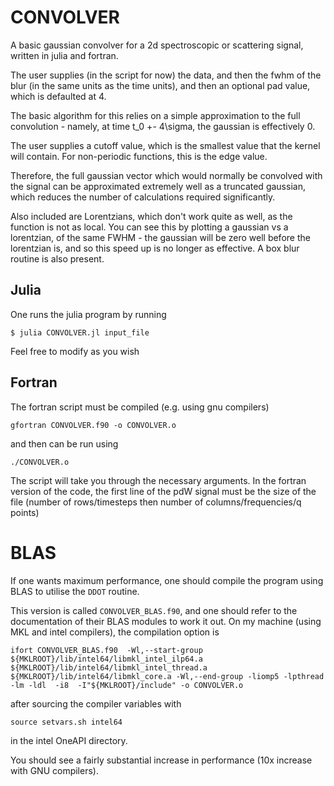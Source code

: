 # CONVOLVER

A basic gaussian convolver for a 2d spectroscopic or scattering signal, written in julia and fortran.

The user supplies (in the script for now) the data, and then the fwhm of the blur (in the same units as the time units), and then an optional pad value, which is defaulted at 4.

The basic algorithm for this relies on a simple approximation to the full convolution - namely, at time t_0 +- 4\sigma, the gaussian is effectively 0.

The user supplies a cutoff value, which is the smallest value that the kernel will contain. For non-periodic functions, this is the edge value.

Therefore, the full gaussian vector which would normally be convolved with the signal can be approximated extremely well as a truncated gaussian, which reduces the number of calculations required significantly.

Also included are Lorentzians, which don't work quite as well, as the function is not as local. You can see this by plotting a gaussian vs a lorentzian, of the same FWHM - the gaussian will be zero well before the lorentzian is, and so this speed up is no longer as effective. A box blur routine is also present.

## Julia

One runs the julia program by running 
```
$ julia CONVOLVER.jl input_file
```

Feel free to modify as you wish

## Fortran

The fortran script must be compiled (e.g. using gnu compilers)
```
gfortran CONVOLVER.f90 -o CONVOLVER.o
```
and then can be run using
```
./CONVOLVER.o
```
The script will take you through the necessary arguments. In the fortran version of the code, the first line of the pdW signal must be the size of the file (number of rows/timesteps then number of columns/frequencies/q points)

# BLAS
 
If one wants maximum performance, one should compile the program using BLAS to utilise the `DDOT` routine.

This version is called `CONVOLVER_BLAS.f90`, and one should refer to the documentation of their BLAS modules to work it out. On my machine (using MKL and intel compilers), the compilation option is
```
ifort CONVOLVER_BLAS.f90  -Wl,--start-group ${MKLROOT}/lib/intel64/libmkl_intel_ilp64.a ${MKLROOT}/lib/intel64/libmkl_intel_thread.a ${MKLROOT}/lib/intel64/libmkl_core.a -Wl,--end-group -liomp5 -lpthread -lm -ldl  -i8  -I"${MKLROOT}/include" -o CONVOLVER.o
```
after sourcing the compiler variables with 
```
source setvars.sh intel64
```
in the intel OneAPI directory.

You should see a fairly substantial increase in performance (10x increase with GNU compilers).
